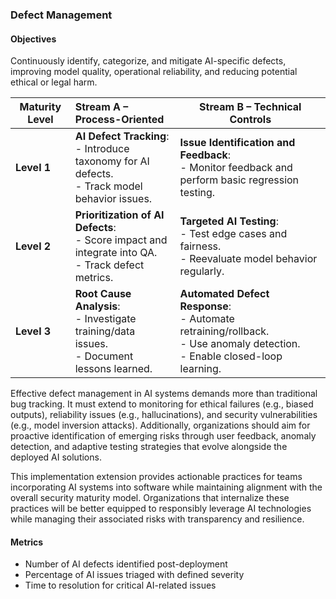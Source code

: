 ### Defect Management

#### Objectives
Continuously identify, categorize, and mitigate AI-specific defects, improving model quality, operational reliability, and reducing potential ethical or legal harm.

| **Maturity Level** | **Stream A – Process-Oriented**                                                                       | **Stream B – Technical Controls**                                                                                               |
|--------------------|:------------------------------------------------------------------------------------------------------|---------------------------------------------------------------------------------------------------------------------------------|
| **Level 1**        | **AI Defect Tracking**:<br>- Introduce taxonomy for AI defects.<br>- Track model behavior issues.     | **Issue Identification and Feedback**:<br>- Monitor feedback and perform basic regression testing.                              |
| **Level 2**        | **Prioritization of AI Defects**:<br>- Score impact and integrate into QA.<br>- Track defect metrics. | **Targeted AI Testing**:<br>- Test edge cases and fairness.<br>- Reevaluate model behavior regularly.                           |
| **Level 3**        | **Root Cause Analysis**:<br>- Investigate training/data issues.<br>- Document lessons learned.        | **Automated Defect Response**:<br>- Automate retraining/rollback.<br>- Use anomaly detection.<br>- Enable closed-loop learning. |

Effective defect management in AI systems demands more than traditional bug tracking. It must extend to monitoring for ethical failures (e.g., biased outputs), reliability issues (e.g., hallucinations), and security vulnerabilities (e.g., model inversion attacks). Additionally, organizations should aim for proactive identification of emerging risks through user feedback, anomaly detection, and adaptive testing strategies that evolve alongside the deployed AI solutions.

This implementation extension provides actionable practices for teams incorporating AI systems into software while maintaining alignment with the overall security maturity model. Organizations that internalize these practices will be better equipped to responsibly leverage AI technologies while managing their associated risks with transparency and resilience.

#### Metrics
* Number of AI defects identified post-deployment
* Percentage of AI issues triaged with defined severity
* Time to resolution for critical AI-related issues
